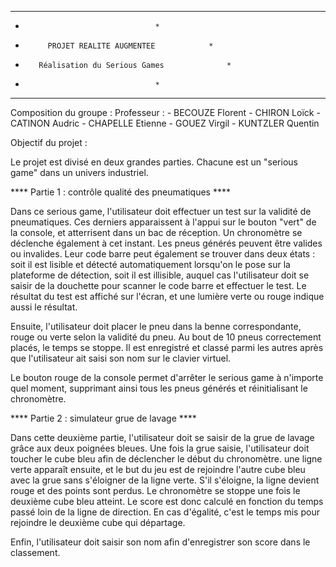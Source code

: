********************************************************************
*								   *
*		   PROJET REALITE AUGMENTEE			   *
*		 Réalisation du Serious Games			   *
*								   *
********************************************************************

Composition du groupe :			Professeur : 
    - BECOUZE Florent			    - CHIRON Loïck
    - CATINON Audric
    - CHAPELLE Etienne
    - GOUEZ Virgil
    - KUNTZLER Quentin

Objectif du projet :

Le projet est divisé en deux grandes parties. Chacune est un "serious game" dans un univers industriel.

  **** Partie 1 : contrôle qualité des pneumatiques ****

Dans ce serious game, l'utilisateur doit effectuer un test sur la validité de pneumatiques. Ces derniers apparaissent à l'appui sur le bouton "vert" de la console, et atterrisent
dans un bac de réception. Un chronomètre se déclenche également à cet instant. Les pneus générés peuvent être valides ou invalides. Leur code barre peut également se trouver dans
deux états : soit il est lisible et détecté automatiquement lorsqu'on le pose sur la plateforme de détection, soit il est illisible, auquel cas l'utilisateur doit se saisir de la 
douchette pour scanner le code barre et effectuer le test. Le résultat du test est affiché sur l'écran, et une lumière verte ou rouge indique aussi le résultat.

Ensuite, l'utilisateur doit placer le pneu dans la benne correspondante, rouge ou verte selon la validité du pneu. Au bout de 10 pneus correctement placés, le temps se stoppe. Il 
est enregistré et classé parmi les autres après que l'utilisateur ait saisi son nom sur le clavier virtuel.

Le bouton rouge de la console permet d'arrêter le serious game à n'importe quel moment, supprimant ainsi tous les pneus générés et réinitialisant le chronomètre.

  **** Partie 2 : simulateur grue de lavage ****

Dans cette deuxième partie, l'utilisateur doit se saisir de la grue de lavage grâce aux deux poignées bleues. Une fois la grue saisie, l'utilisateur doit toucher le cube bleu afin de
déclencher le début du chronomètre. une ligne verte apparaît ensuite, et le but du jeu est de rejoindre l'autre cube bleu avec la grue sans s'éloigner de la ligne verte. S'il s'éloigne,
la ligne devient rouge et des points sont perdus. Le chronomètre se stoppe une fois le deuxième cube bleu atteint. Le score est donc calculé en fonction du temps passé loin de la ligne
de direction. En cas d'égalité, c'est le temps mis pour rejoindre le deuxième cube qui départage. 

Enfin, l'utilisateur doit saisir son nom afin d'enregistrer son score dans le classement.
